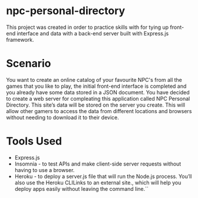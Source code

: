 # npc-personal-directory
This project was created in order to practice skills with for tying up front-end interface and data with a back-end server built with Express.js framework. 

# Scenario
You want to create an online catalog of your favourite NPC's from all the games that you like to play, the initial front-end interface is completed and you already have some data stored in a JSON document. You have decided to create a web server for compleating this application called NPC Personal Directory. This site’s data will be stored on the server you create. This will allow other gamers to access the data from different locations and browsers without needing to download it to their device.

# Tools Used

* Express.js
* Insomnia - to test APIs and make client-side server requests without having to use a browser.
* Heroku - to deploy a server.js file that will run the Node.js process. You’ll also use the Heroku CLILinks to an external site., which will help you deploy apps easily without leaving the command line.``